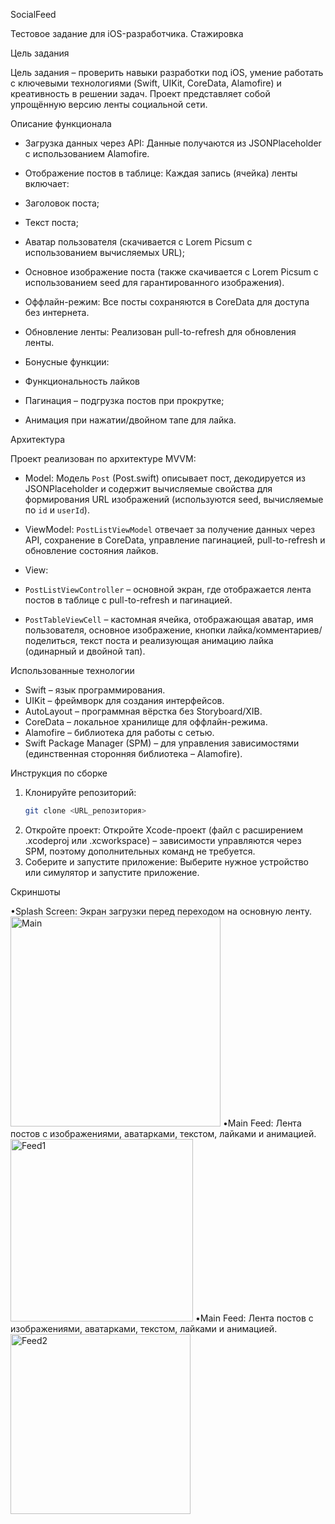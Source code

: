 SocialFeed

Тестовое задание для iOS-разработчика. Стажировка

Цель задания

Цель задания – проверить навыки разработки под iOS, умение работать с ключевыми технологиями (Swift, UIKit, CoreData, Alamofire) и креативность в решении задач. Проект представляет собой упрощённую версию ленты социальной сети.

Описание функционала

- Загрузка данных через API:
  Данные получаются из JSONPlaceholder с использованием Alamofire.

- Отображение постов в таблице:
  Каждая запись (ячейка) ленты включает:
 - Заголовок поста;
 - Текст поста;
 - Аватар пользователя (скачивается с Lorem Picsum с использованием вычисляемых URL);
 - Основное изображение поста (также скачивается с Lorem Picsum с использованием seed для гарантированного изображения).

- Оффлайн-режим:
  Все посты сохраняются в CoreData для доступа без интернета.

- Обновление ленты:
  Реализован pull-to-refresh для обновления ленты.

- Бонусные функции:
 - Функциональность лайков 
 - Пагинация – подгрузка постов при прокрутке;
 - Анимация при нажатии/двойном тапе для лайка.

Архитектура

Проект реализован по архитектуре MVVM:

- Model:
  Модель `Post` (Post.swift) описывает пост, декодируется из JSONPlaceholder и содержит вычисляемые свойства для формирования URL изображений (используются seed, вычисляемые по `id` и `userId`).

- ViewModel:
  `PostListViewModel` отвечает за получение данных через API, сохранение в CoreData, управление пагинацией, pull-to-refresh и обновление состояния лайков.

- View:
 - `PostListViewController` – основной экран, где отображается лента постов в таблице с pull-to-refresh и пагинацией.
 - `PostTableViewCell` – кастомная ячейка, отображающая аватар, имя пользователя, основное изображение, кнопки лайка/комментариев/поделиться, текст поста и реализующая анимацию лайка (одинарный и двойной тап).

Использованные технологии

- Swift – язык программирования.
- UIKit – фреймворк для создания интерфейсов.
- AutoLayout – программная вёрстка без Storyboard/XIB.
- CoreData – локальное хранилище для оффлайн-режима.
- Alamofire – библиотека для работы с сетью.
- Swift Package Manager (SPM) – для управления зависимостями (единственная сторонняя библиотека – Alamofire).

Инструкция по сборке

1. Клонируйте репозиторий:
   ```bash
   git clone <URL_репозитория>
2. Откройте проект:
Откройте Xcode-проект (файл с расширением .xcodeproj или .xcworkspace) – зависимости управляются через SPM, поэтому дополнительных команд не требуется.
3. Соберите и запустите приложение:
Выберите нужное устройство или симулятор и запустите приложение.

Скриншоты


•Splash Screen: Экран загрузки перед переходом на основную ленту.
<img width="336" alt="Main" src="https://github.com/user-attachments/assets/7e466b75-a705-42c8-8e9d-138abaf97f9b" />
•Main Feed: Лента постов с изображениями, аватарками, текстом, лайками и анимацией.
<img width="292" alt="Feed1" src="https://github.com/user-attachments/assets/c6f293a5-a482-4283-afb2-2c9cae8bbd4e" />
•Main Feed: Лента постов с изображениями, аватарками, текстом, лайками и анимацией.
<img width="288" alt="Feed2" src="https://github.com/user-attachments/assets/f2e30be9-a496-4f26-9b13-f4d6a7b5b4b7" />





